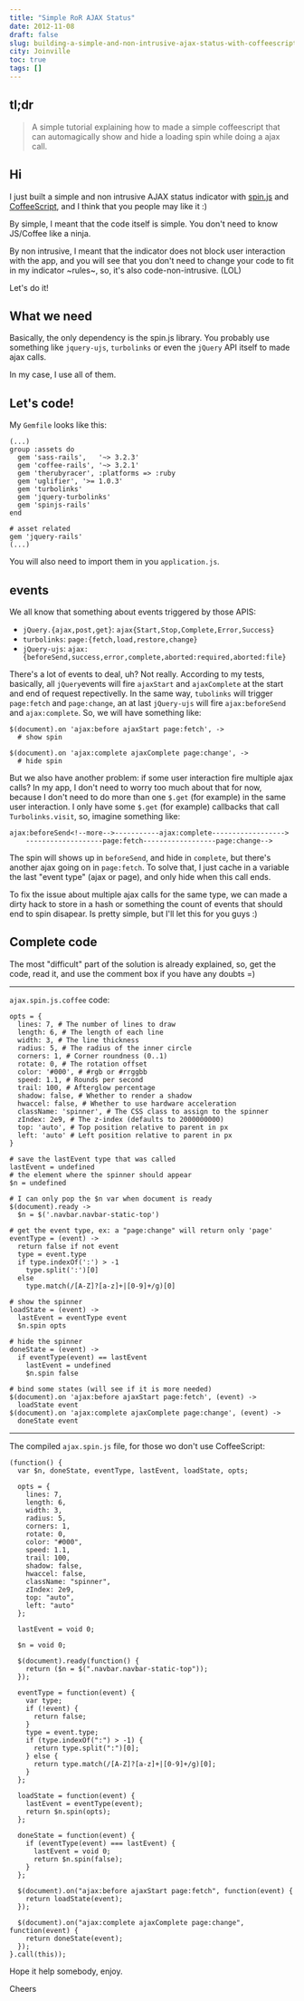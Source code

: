 ```yaml
---
title: "Simple RoR AJAX Status"
date: 2012-11-08
draft: false
slug: building-a-simple-and-non-intrusive-ajax-status-with-coffeescript-in-rubyonrails
city: Joinville
toc: true
tags: []
---
```


## tl;dr

> A simple tutorial explaining how to made a simple coffeescript that can automagically show and hide a loading spin while doing a ajax call.

## Hi

I just built a simple and non intrusive AJAX status indicator with  [spin.js](http://fgnass.github.com/spin.js/) and [CoffeeScript](http://coffeescript.org/), and I think that you people may like it :)

By simple, I meant that the code itself is simple. You don't need to know JS/Coffee like a ninja.

By non intrusive, I meant that the indicator does not block user interaction with the app, and you will see that you don't need to change your code to fit in my indicator ~rules~, so, it's also code-non-intrusive. (LOL)

Let's do it!

## What we need

Basically, the only dependency is the spin.js library. You probably use something like `jquery-ujs`, `turbolinks` or even the `jQuery` API itself to made ajax calls.

In my case, I use all of them.

## Let's code!

My `Gemfile` looks like this:

```
(...)
group :assets do
  gem 'sass-rails',   '~> 3.2.3'
  gem 'coffee-rails', '~> 3.2.1'
  gem 'therubyracer', :platforms => :ruby
  gem 'uglifier', '>= 1.0.3'
  gem 'turbolinks'
  gem 'jquery-turbolinks'
  gem 'spinjs-rails'
end

# asset related
gem 'jquery-rails'
(...)
```

You will also need to import them in you `application.js`.

## events

We all know that something about events triggered by those APIS:

- `jQuery.{ajax,post,get}`: `ajax{Start,Stop,Complete,Error,Success}`
- `turbolinks`: `page:{fetch,load,restore,change}`
- `jQuery-ujs`: `ajax:{beforeSend,success,error,complete,aborted:required,aborted:file}`

There's a lot of events to deal, uh? Not really. According to my tests, basically, all `jQuery`events will fire `ajaxStart` and `ajaxComplete` at the start and end of request repectivelly. In the same way, `tubolinks` will trigger `page:fetch` and `page:change`, an at last `jQuery-ujs` will fire `ajax:beforeSend` and `ajax:complete`. So, we will have something like:

```
$(document).on 'ajax:before ajaxStart page:fetch', ->
  # show spin

$(document).on 'ajax:complete ajaxComplete page:change', ->
  # hide spin
```

But we also have another problem: if some user interaction fire multiple ajax calls? In my app, I don't need to worry too much about that for now, because I don't need to do more than one `$.get` (for example) in the same user interaction. I only have some `$.get` (for example) callbacks that call `Turbolinks.visit`, so, imagine something like:

```
ajax:beforeSend<!--more-->-----------ajax:complete------------------>
    -------------------page:fetch------------------page:change-->
```

The spin will shows up in `beforeSend`, and hide in `complete`, but there's another ajax going on in `page:fetch`. To solve that, I just cache in a variable the last "event type" (ajax or page), and only hide when this call ends.

To fix the issue about multiple ajax calls for the same type, we can made a dirty hack to store in a hash or something the count of events that should end to spin disapear. Is pretty simple, but I'll let this for you guys :)

## Complete code

The most "difficult" part of the solution is already explained, so, get the code, read it, and use the comment box if you have any doubts =)

---

`ajax.spin.js.coffee` code:

```
opts = {
  lines: 7, # The number of lines to draw
  length: 6, # The length of each line
  width: 3, # The line thickness
  radius: 5, # The radius of the inner circle
  corners: 1, # Corner roundness (0..1)
  rotate: 0, # The rotation offset
  color: '#000', # #rgb or #rrggbb
  speed: 1.1, # Rounds per second
  trail: 100, # Afterglow percentage
  shadow: false, # Whether to render a shadow
  hwaccel: false, # Whether to use hardware acceleration
  className: 'spinner', # The CSS class to assign to the spinner
  zIndex: 2e9, # The z-index (defaults to 2000000000)
  top: 'auto', # Top position relative to parent in px
  left: 'auto' # Left position relative to parent in px
}

# save the lastEvent type that was called
lastEvent = undefined
# the element where the spinner should appear
$n = undefined

# I can only pop the $n var when document is ready
$(document).ready ->
  $n = $('.navbar.navbar-static-top')

# get the event type, ex: a "page:change" will return only 'page'
eventType = (event) ->
  return false if not event
  type = event.type
  if type.indexOf(':') > -1
    type.split(':')[0]
  else
    type.match(/[A-Z]?[a-z]+|[0-9]+/g)[0]

# show the spinner
loadState = (event) ->
  lastEvent = eventType event
  $n.spin opts

# hide the spinner
doneState = (event) ->
  if eventType(event) == lastEvent
    lastEvent = undefined
    $n.spin false

# bind some states (will see if it is more needed)
$(document).on 'ajax:before ajaxStart page:fetch', (event) ->
  loadState event
$(document).on 'ajax:complete ajaxComplete page:change', (event) ->
  doneState event
```

---

The compiled `ajax.spin.js` file, for those wo don't use CoffeeScript:

```
(function() {
  var $n, doneState, eventType, lastEvent, loadState, opts;

  opts = {
    lines: 7,
    length: 6,
    width: 3,
    radius: 5,
    corners: 1,
    rotate: 0,
    color: "#000",
    speed: 1.1,
    trail: 100,
    shadow: false,
    hwaccel: false,
    className: "spinner",
    zIndex: 2e9,
    top: "auto",
    left: "auto"
  };

  lastEvent = void 0;

  $n = void 0;

  $(document).ready(function() {
    return ($n = $(".navbar.navbar-static-top"));
  });

  eventType = function(event) {
    var type;
    if (!event) {
      return false;
    }
    type = event.type;
    if (type.indexOf(":") > -1) {
      return type.split(":")[0];
    } else {
      return type.match(/[A-Z]?[a-z]+|[0-9]+/g)[0];
    }
  };

  loadState = function(event) {
    lastEvent = eventType(event);
    return $n.spin(opts);
  };

  doneState = function(event) {
    if (eventType(event) === lastEvent) {
      lastEvent = void 0;
      return $n.spin(false);
    }
  };

  $(document).on("ajax:before ajaxStart page:fetch", function(event) {
    return loadState(event);
  });

  $(document).on("ajax:complete ajaxComplete page:change", function(event) {
    return doneState(event);
  });
}.call(this));
```

Hope it help somebody, enjoy.

Cheers
